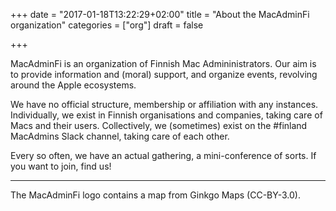+++
date = "2017-01-18T13:22:29+02:00"
title = "About the MacAdminFi organization"
categories = ["org"]
draft = false

+++

MacAdminFi is an organization of Finnish Mac Admininistrators. 
Our aim is to provide information and (moral) support, and 
organize events, revolving around the Apple ecosystems.

We have no official structure, membership or affiliation with 
any instances. Individually, we exist in Finnish organisations 
and companies, taking care of Macs and their users. Collectively,
we (sometimes) exist on the #finland MacAdmins Slack channel, 
taking care of each other.

Every so often, we have an actual gathering, a mini-conference
of sorts. If you want to join, find us!

---

The MacAdminFi logo contains a map from Ginkgo Maps (CC-BY-3.0).
